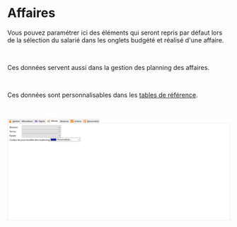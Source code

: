 # Affaires

Vous pouvez paramétrer ici des éléments qui seront repris par défaut 
 lors de la sélection du salarié dans les onglets budgété et réalisé d'une 
 affaire.


 


Ces données servent aussi dans la gestion des planning des affaires.


 


Ces données sont personnalisables dans les [tables 
 de référence](../../TablesReferences/2/TablesSalaries.md).


 


![](OngletAffaires.png)



